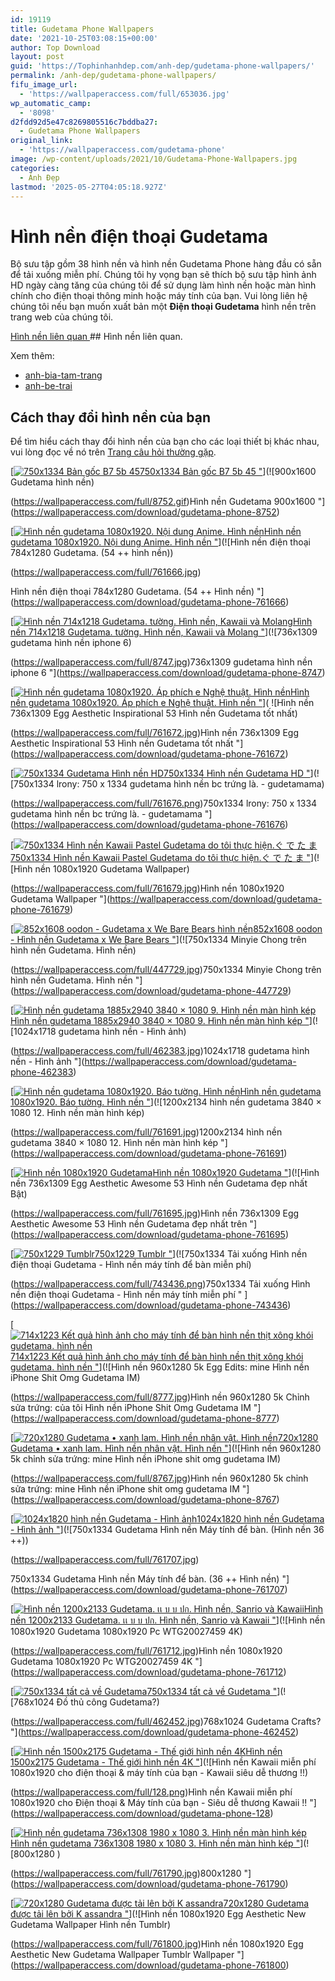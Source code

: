 ```yaml
---
id: 19119
title: Gudetama Phone Wallpapers
date: '2021-10-25T03:08:15+00:00'
author: Top Download
layout: post
guid: 'https://Tophinhanhdep.com/anh-dep/gudetama-phone-wallpapers/'
permalink: /anh-dep/gudetama-phone-wallpapers/
fifu_image_url:
  - 'https://wallpaperaccess.com/full/653036.jpg'
wp_automatic_camp:
  - '8098'
d2fdd92d5e47c8269805516c7bddba27:
  - Gudetama Phone Wallpapers
original_link:
  - 'https://wallpaperaccess.com/gudetama-phone'
image: /wp-content/uploads/2021/10/Gudetama-Phone-Wallpapers.jpg
categories:
  - Ảnh Đẹp
lastmod: '2025-05-27T04:05:18.927Z'
---
```

# Hình nền điện thoại Gudetama

Bộ sưu tập gồm 38 hình nền và hình nền Gudetama Phone hàng đầu có sẵn để tải xuống miễn phí. Chúng tôi hy vọng bạn sẽ thích bộ sưu tập hình ảnh HD ngày càng tăng của chúng tôi để sử dụng làm hình nền hoặc màn hình chính cho điện thoại thông minh hoặc máy tính của bạn. Vui lòng liên hệ chúng tôi nếu bạn muốn xuất bản một **Điện thoại Gudetama** hình nền trên trang web của chúng tôi.

[Hình nền liên quan ](#related) ## Hình nền liên quan.

   
 Xem thêm:

   
- [anh-bia-tam-trang](https://tophinhanhdep.com/anh-bia/anh-bia-tam-trang/)
- [anh-be-trai](https://tophinhanhdep.com/hinh-anh-de-thuong/anh-be-trai/)

## Cách thay đổi hình nền của bạn

Để tìm hiểu cách thay đổi hình nền của bạn cho các loại thiết bị khác nhau, vui lòng đọc về nó trên [Trang câu hỏi thường gặp](https://tophinhanhdep.com/faq/).

  
[[![750x1334 Bản gốc B7 5b 45](https://wallpaperaccess.com/full/653036.jpg)750x1334 Bản gốc B7 5b 45 "](https://wallpaperaccess.com/download/gudetama-phone-653036)](![900x1600 Gudetama hình nền)

(https://wallpaperaccess.com/full/8752.gif)Hình nền Gudetama 900x1600 "](https://wallpaperaccess.com/download/gudetama-phone-8752)

[[![Hình nền gudetama 1080x1920.  Nội dung Anime.  Hình nền](https://wallpaperaccess.com/full/8746.jpg)Hình nền gudetama 1080x1920. Nội dung Anime. Hình nền "](https://wallpaperaccess.com/download/gudetama-phone-8746)](![Hình nền điện thoại 784x1280 Gudetama.  (54 ++ hình nền))

(https://wallpaperaccess.com/full/761666.jpg)

Hình nền điện thoại 784x1280 Gudetama. (54 ++ Hình nền) "](https://wallpaperaccess.com/download/gudetama-phone-761666)

[[![Hình nền 714x1218 Gudetama.  tường.  Hình nền, Kawaii và Molang](https://wallpaperaccess.com/full/393155.jpg)Hình nền 714x1218 Gudetama. tường. Hình nền, Kawaii và Molang "](https://wallpaperaccess.com/download/gudetama-phone-393155)](![736x1309 gudetama hình nền iphone 6)

(https://wallpaperaccess.com/full/8747.jpg)736x1309 gudetama hình nền iphone 6 "](https://wallpaperaccess.com/download/gudetama-phone-8747)

[[![Hình nền gudetama 1080x1920.  Áp phích e Nghệ thuật.  Hình nền](https://wallpaperaccess.com/full/8753.jpg)Hình nền gudetama 1080x1920. Áp phích e Nghệ thuật. Hình nền "](https://wallpaperaccess.com/download/gudetama-phone-8753)]( ![Hình nền 736x1309 Egg Aesthetic Inspirational 53 Hình nền Gudetama tốt nhất)

(https://wallpaperaccess.com/full/761672.jpg)Hình nền 736x1309 Egg Aesthetic Inspirational 53 Hình nền Gudetama tốt nhất "](https://wallpaperaccess.com/download/gudetama-phone-761672)

[[![750x1334 Gudetama Hình nền HD](https://wallpaperaccess.com/full/651528.png)750x1334 Hình nền Gudetama HD "](https://wallpaperaccess.com/download/gudetama-phone-651528)](![750x1334 lrony: 750 x 1334 gudetama hình nền bc trứng là.  - gudetamama)

(https://wallpaperaccess.com/full/761676.png)750x1334 lrony: 750 x 1334 gudetama hình nền bc trứng là. - gudetamama "](https://wallpaperaccess.com/download/gudetama-phone-761676)

[[![750x1334 Hình nền Kawaii Pastel Gudetama do tôi thực hiện.ぐ で た ま](https://wallpaperaccess.com/full/8764.jpg)750x1334 Hình nền Kawaii Pastel Gudetama do tôi thực hiện.ぐ で た ま "](https://wallpaperaccess.com/download/gudetama-phone-8764)](![Hình nền 1080x1920 Gudetama Wallpaper)

(https://wallpaperaccess.com/full/761679.jpg)Hình nền 1080x1920 Gudetama Wallpaper "](https://wallpaperaccess.com/download/gudetama-phone-761679)

[[![852x1608 oodon - Gudetama x We Bare Bears hình nền](https://wallpaperaccess.com/full/462392.jpg)852x1608 oodon - Hình nền Gudetama x We Bare Bears "](https://wallpaperaccess.com/download/gudetama-phone-462392)](![750x1334 Minyie Chong trên hình nền Gudetama.  Hình nền)

(https://wallpaperaccess.com/full/447729.jpg)750x1334 Minyie Chong trên hình nền Gudetama. Hình nền "](https://wallpaperaccess.com/download/gudetama-phone-447729)

[[![Hình nền gudetama 1885x2940 3840 × 1080 9. Hình nền màn hình kép](https://wallpaperaccess.com/full/761684.jpg)Hình nền gudetama 1885x2940 3840 × 1080 9. Hình nền màn hình kép "](https://wallpaperaccess.com/download/gudetama-phone-761684)](![1024x1718 gudetama hình nền - Hình ảnh)

(https://wallpaperaccess.com/full/462383.jpg)1024x1718 gudetama hình nền - Hình ảnh "](https://wallpaperaccess.com/download/gudetama-phone-462383)

[[![Hình nền gudetama 1080x1920.  Báo tường.  Hình nền](https://wallpaperaccess.com/full/447773.jpg)Hình nền gudetama 1080x1920. Báo tường. Hình nền "](https://wallpaperaccess.com/download/gudetama-phone-447773)](![1200x2134 hình nền gudetama 3840 × 1080 12. Hình nền màn hình kép)

(https://wallpaperaccess.com/full/761691.jpg)1200x2134 hình nền gudetama 3840 × 1080 12. Hình nền màn hình kép "](https://wallpaperaccess.com/download/gudetama-phone-761691)

[[![Hình nền 1080x1920 Gudetama](https://wallpaperaccess.com/full/761692.jpg)Hình nền 1080x1920 Gudetama "](https://wallpaperaccess.com/download/gudetama-phone-761692)](![Hình nền 736x1309 Egg Aesthetic Awesome 53 Hình nền Gudetama đẹp nhất Bật)

(https://wallpaperaccess.com/full/761695.jpg)Hình nền 736x1309 Egg Aesthetic Awesome 53 Hình nền Gudetama đẹp nhất trên "](https://wallpaperaccess.com/download/gudetama-phone-761695)

[[![750x1229 Tumblr](https://wallpaperaccess.com/full/653064.jpg)750x1229 Tumblr "](https://wallpaperaccess.com/download/gudetama-phone-653064)](![750x1334 Tải xuống Hình nền điện thoại Gudetama - Hình nền máy tính để bàn miễn phí)

(https://wallpaperaccess.com/full/743436.png)750x1334 Tải xuống Hình nền điện thoại Gudetama - Hình nền máy tính miễn phí " ](https://wallpaperaccess.com/download/gudetama-phone-743436)

[[![714x1223 Kết quả hình ảnh cho máy tính để bàn hình nền thịt xông khói gudetama.  hình nền](https://wallpaperaccess.com/full/8766.jpg)714x1223 Kết quả hình ảnh cho máy tính để bàn hình nền thịt xông khói gudetama. hình nền "](https://wallpaperaccess.com/download/gudetama-phone-8766)](![Hình nền 960x1280 5k Egg Edits: mine Hình nền iPhone Shit Omg Gudetama IM)

(https://wallpaperaccess.com/full/8777.jpg)Hình nền 960x1280 5k Chỉnh sửa trứng: của tôi Hình nền iPhone Shit Omg Gudetama IM "](https://wallpaperaccess.com/download/gudetama-phone-8777)

[[![720x1280 Gudetama • xanh lam.  Hình nền nhân vật.  Hình nền](https://wallpaperaccess.com/full/8758.jpg)720x1280 Gudetama • xanh lam. Hình nền nhân vật. Hình nền "](https://wallpaperaccess.com/download/gudetama-phone-8758)](![Hình nền 960x1280 5k chỉnh sửa trứng: mine Hình nền iPhone shit omg gudetama IM)

(https://wallpaperaccess.com/full/8767.jpg)Hình nền 960x1280 5k chỉnh sửa trứng: mine Hình nền iPhone shit omg gudetama IM "](https://wallpaperaccess.com/download/gudetama-phone-8767)

[[![1024x1820 hình nền Gudetama - Hình ảnh](https://wallpaperaccess.com/full/761706.jpg)1024x1820 hình nền Gudetama - Hình ảnh "](https://wallpaperaccess.com/download/gudetama-phone-761706)](![750x1334 Gudetama Hình nền Máy tính để bàn.  (Hình nền 36 ++))

(https://wallpaperaccess.com/full/761707.jpg)

750x1334 Gudetama Hình nền Máy tính để bàn. (36 ++ Hình nền) "](https://wallpaperaccess.com/download/gudetama-phone-761707)

[[![Hình nền 1200x2133 Gudetama.  เเ บ บ ปก.  Hình nền, Sanrio và Kawaii](https://wallpaperaccess.com/full/761710.jpg)Hình nền 1200x2133 Gudetama. เเ บ บ ปก. Hình nền, Sanrio và Kawaii "](https://wallpaperaccess.com/download/gudetama-phone-761710)](![Hình nền 1080x1920 Gudetama 1080x1920 Pc WTG20027459 4K)

(https://wallpaperaccess.com/full/761712.jpg)Hình nền 1080x1920 Gudetama 1080x1920 Pc WTG20027459 4K "](https://wallpaperaccess.com/download/gudetama-phone-761712)

[[![750x1334 tất cả về Gudetama](https://wallpaperaccess.com/full/393160.gif)750x1334 tất cả về Gudetama "](https://wallpaperaccess.com/download/gudetama-phone-393160)](![768x1024 Đồ thủ công Gudetama?)

(https://wallpaperaccess.com/full/462452.jpg)768x1024 Gudetama Crafts? "](https://wallpaperaccess.com/download/gudetama-phone-462452)

[[![Hình nền 1500x2175 Gudetama - Thế giới hình nền 4K](https://wallpaperaccess.com/full/761720.jpg)Hình nền 1500x2175 Gudetama - Thế giới hình nền 4K "](https://wallpaperaccess.com/download/gudetama-phone-761720)](![Hình nền Kawaii miễn phí 1080x1920 cho điện thoại & máy tính của bạn - Kawaii siêu dễ thương !!)

(https://wallpaperaccess.com/full/128.png)Hình nền Kawaii miễn phí 1080x1920 cho Điện thoại &amp; Máy tính của bạn - Siêu dễ thương Kawaii !! "](https://wallpaperaccess.com/download/gudetama-phone-128)

[[![Hình nền gudetama 736x1308 1980 x 1080 3. Hình nền màn hình kép](https://wallpaperaccess.com/full/761771.jpg)Hình nền gudetama 736x1308 1980 x 1080 3. Hình nền màn hình kép "](https://wallpaperaccess.com/download/gudetama-phone-761771)](![800x1280 )

(https://wallpaperaccess.com/full/761790.jpg)800x1280 "](https://wallpaperaccess.com/download/gudetama-phone-761790)

[[![720x1280 Gudetama được tải lên bởi K assandra](https://wallpaperaccess.com/full/761794.jpg)720x1280 Gudetama được tải lên bởi K assandra "](https://wallpaperaccess.com/download/gudetama-phone-761794)](![Hình nền 1080x1920 Egg Aesthetic New Gudetama Wallpaper Hình nền Tumblr)

(https://wallpaperaccess.com/full/761800.jpg)Hình nền 1080x1920 Egg Aesthetic New Gudetama Wallpaper Tumblr Wallpaper "](https://wallpaperaccess.com/download/gudetama-phone-761800)
